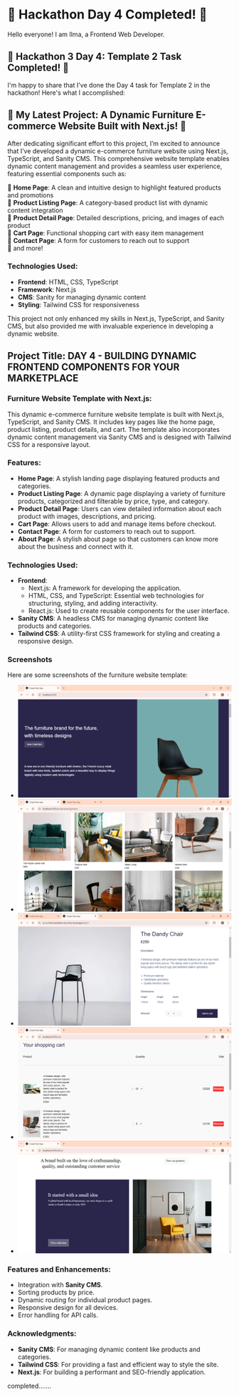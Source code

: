 # 🌟 Hackathon Day 4 Completed! 🌟

Hello everyone! I am Ilma, a Frontend Web Developer.

## 🚀 Hackathon 3 Day 4: Template 2 Task Completed! 🚀

I'm happy to share that I've done the Day 4 task for Template 2 in the hackathon! Here's what I accomplished:

## 🚀 My Latest Project: A Dynamic Furniture E-commerce Website Built with Next.js! 🚀

After dedicating significant effort to this project, I’m excited to announce that I’ve developed a dynamic e-commerce furniture website using Next.js, TypeScript, and Sanity CMS. This comprehensive website template enables dynamic content management and provides a seamless user experience, featuring essential components such as:

🔹 **Home Page**: A clean and intuitive design to highlight featured products and promotions  
🔹 **Product Listing Page**: A category-based product list with dynamic content integration  
🔹 **Product Detail Page**: Detailed descriptions, pricing, and images of each product  
🔹 **Cart Page**: Functional shopping cart with easy item management  
🔹 **Contact Page**: A form for customers to reach out to support  
🔹 and more!

### Technologies Used:
- **Frontend**: HTML, CSS, TypeScript  
- **Framework**: Next.js  
- **CMS**: Sanity for managing dynamic content  
- **Styling**: Tailwind CSS for responsiveness  

This project not only enhanced my skills in Next.js, TypeScript, and Sanity CMS, but also provided me with invaluable experience in developing a dynamic website.

## Project Title: DAY 4 - BUILDING DYNAMIC FRONTEND COMPONENTS FOR YOUR MARKETPLACE

### Furniture Website Template with Next.js:

This dynamic e-commerce furniture website template is built with Next.js, TypeScript, and Sanity CMS. It includes key pages like the home page, product listing, product details, and cart. The template also incorporates dynamic content management via Sanity CMS and is designed with Tailwind CSS for a responsive layout.

### Features:
- **Home Page**: A stylish landing page displaying featured products and categories.
- **Product Listing Page**: A dynamic page displaying a variety of furniture products, categorized and filterable by price, type, and category.
- **Product Detail Page**: Users can view detailed information about each product with images, descriptions, and pricing.
- **Cart Page**: Allows users to add and manage items before checkout.
- **Contact Page**: A form for customers to reach out to support.
- **About Page**: A stylish about page so that customers can know more about the business and connect with it.

### Technologies Used:
- **Frontend**:  
  - Next.js: A framework for developing the application.
  - HTML, CSS, and TypeScript: Essential web technologies for structuring, styling, and adding interactivity.
  - React.js: Used to create reusable components for the user interface.
- **Sanity CMS**: A headless CMS for managing dynamic content like products and categories.
- **Tailwind CSS**: A utility-first CSS framework for styling and creating a responsive design.

### Screenshots
Here are some screenshots of the furniture website template:
- ![Home Page](public/home.png)
- ![Product Listing Page](public/productListing.png)
- ![Product Details Page](public/productdetail.png)
- ![Cart Page](public/cart.png)
- ![About Page](public/about.png)

### Features and Enhancements:
- Integration with **Sanity CMS**.
- Sorting products by price.
- Dynamic routing for individual product pages.
- Responsive design for all devices.
- Error handling for API calls.

### Acknowledgments:
- **Sanity CMS**: For managing dynamic content like products and categories.
- **Tailwind CSS**: For providing a fast and efficient way to style the site.
- **Next.js**: For building a performant and SEO-friendly application.

completed.......
